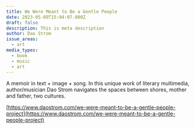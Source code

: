 ```yaml
---
title: We Were Meant to Be a Gentle People
date: 2023-05-09T15:04:07.000Z
draft: false
description: This is meta description
author: Dao Strom
issue_areas:
  - art
media_types:
  - book
  - music
  - art
---
```


A memoir in text + image + song. In this unique work of literary multimedia, author/musician Dao Strom navigates the spaces between shores, mother and father, two cultures.

[https://www.daostrom.com/we-were-meant-to-be-a-gentle-people-project](https://www.daostrom.com/we-were-meant-to-be-a-gentle-people-project)
